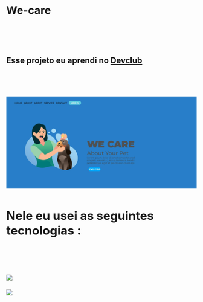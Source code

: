 <h1> We-care<h1/>
<br>
<h2>Esse projeto eu aprendi no <a href="https://rodolfomori.com.br/devclub">Devclub<a/><h2/>
<br>
<img src="https://raw.githubusercontent.com/andersonbarreto27/We-care/8d8b8957ce7d93c3fe70a195f5dc7133c89e66a2/projeto%20com%20propria%20criatividade.jpeg?token=A6AYOMUK324NVXPHWZET4YLECDZPG" alt=imagem do projeto/>
  
 <br>
  
<h2>Nele eu usei as seguintes tecnologias :<h2/>
  <br>
  <img src="https://img.shields.io/badge/HTML-239120?style=for-the-badge&logo=html5&logoColor=white" />
  <br>
  <img src="https://img.shields.io/badge/CSS-239120?&style=for-the-badge&logo=css3&logoColor=white" />
